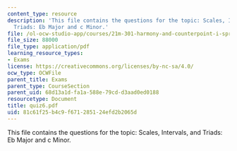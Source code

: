 ```yaml
---
content_type: resource
description: 'This file contains the questions for the topic: Scales, Intervals, and
  Triads: Eb Major and c Minor.'
file: /ol-ocw-studio-app/courses/21m-301-harmony-and-counterpoint-i-spring-2005/81c61f25b4c9f671285124efd2b2065d_quiz6.pdf
file_size: 88000
file_type: application/pdf
learning_resource_types:
- Exams
license: https://creativecommons.org/licenses/by-nc-sa/4.0/
ocw_type: OCWFile
parent_title: Exams
parent_type: CourseSection
parent_uid: 68d13a1d-fa1a-588e-79cd-d3aad0ed0188
resourcetype: Document
title: quiz6.pdf
uid: 81c61f25-b4c9-f671-2851-24efd2b2065d
---
```

This file contains the questions for the topic: Scales, Intervals, and Triads: Eb Major and c Minor.